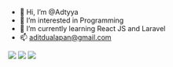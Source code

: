 - 👋 Hi, I’m @Adtyya 
- 👀 I’m interested in Programming
- 🌱 I’m currently learning React JS and Laravel
- 📫 aditdualapan@gmail.com

<img src="https://c.tenor.com/j0cRhrC6r6IAAAAS/yuru-camp-shima-rin.gif"/> <img src="https://c.tenor.com/j0cRhrC6r6IAAAAS/yuru-camp-shima-rin.gif"/> <img src="https://c.tenor.com/j0cRhrC6r6IAAAAS/yuru-camp-shima-rin.gif"/>

<!---
Adtyya/Adtyya is a ✨ special ✨ repository because its `README.md` (this file) appears on your GitHub profile.
You can click the Preview link to take a look at your changes.
--->
